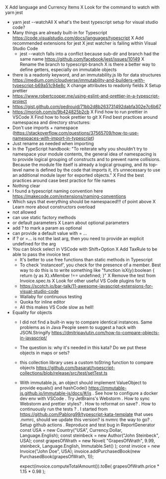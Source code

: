 X Add language and Currency Items
X Look for the command to watch with yarn jest
  - yarn jest --watchAll
X what's the best typescript setup for visual studio code?
  - Many things are already built-in for Typescript https://code.visualstudio.com/docs/languages/typescript
  X Add recommended extensions for jest
  X jest watcher is failing within Visual Studio Code
    - jest --watch falls into a conflict because sub-dir and branch had the same name 
      https://github.com/facebook/jest/issues/10149
    X Rename the branch to typescript-branch
X is there a better way to define getters, especially on immutable objects
  - there is a readonly keyword, and an immutability.js lib for data structures
    https://medium.com/cloudverse/immutability-and-builders-with-typescript-b69a51c94e8c
  X change attributes to readonly fields
X Setup prettier
  - https://www.robertcooper.me/using-eslint-and-prettier-in-a-typescript-project
  - https://gist.github.com/pedrouid/71bb2d8b263731492dabfa302e7c6b67
  - https://morioh.com/p/9b424825b2cb
  X Find how to run prettier in VSCode
  X Find how to hook prettier to git
X Find best practices around namespacea and directory structures:
  - Don't use imports + namespace (https://stackoverflow.com/questions/37565709/how-to-use-namespaces-with-import-in-typescript)
  - Just rename as needed when importing
  - In the TypeScript handbook: "To reiterate why you shouldn’t try to namespace your module contents, the general idea of namespacing is to provide logical grouping of constructs and to prevent name collisions. Because the module file itself is already a logical grouping, and its top-level name is defined by the code that imports it, it’s unnecessary to use an additional module layer for exported objects."
X Find the best practices around case best practice for file names
  - Nothing clear
  - I found a typescript naming convention here https://makecode.com/extensions/naming-conventions
  - Which says that everything should be namespaced!!! cf point above
X Learn more about constructors overload
  - not allowed
  - can use static factory methods
  - or default parameters
X Learn about optional parameters
  - add ? to mark a param as optional
  - can provide a default value with = ...
  - if ? or =... is not the last arg, then you need to provide an explicit undefined for the arg
- You can block select in VSCode with Shift+Option
X Add TaxRule to be able to pass the invoice test
  - It's better to use free functions than static methods in Typescript
  - To check 'instanceof', you check for the presence of a member. Best way to do this is to write something like "function isX(y):boolean { return (y as X).xMember !== undefined; }"
X Remove the test from Invoice.spec.ts
X Look for other useful VS Code plugins for ts
  - https://scotch.io/bar-talk/11-awesome-javascript-extensions-for-visual-studio-code
  - Wallaby for continuous testing
  - Quoka for inline editor
  - All this makes VS Code slow as hell!
- Equality for objects
  - I did not find a built-in way to compare identical instances. Same problems as in Java
    People seem to suggest a hack with JSON.Stringify https://dmitripavlutin.com/how-to-compare-objects-in-javascript/
  - The question is: why it's needed in this kata? Do we put these objects in maps or sets?
  - this collection library uses a custom toString function to compare objects https://github.com/basarat/typescript-collections/blob/release/src/test/setTest.ts
  - With immutable.js, an object should implement ValueObject to provide equals() and hashCode() https://immutable-js.github.io/immutable-js/docs/#/is
. See how to configure a docker dev env with VSCode
. Try JetBrains's Webstorm
  . How to sync Webstorm and prettier styles?
  . How to reformat on save?
  . How to continuously run the tests ?
. I started from https://github.com/Pablorg99/typescript-kata-template that uses .nvmrc, should we update 
  this version? is nvmrc the way to go?
. Setup github actions
. Reproduce and test bug in ReportGenerator
      const USA = new Country("USA", Currency.Dollar, Language.English);
      const steinbeck = new Author("John Steinbeck", USA);
      const grapesOfWrath = new Novel(
        "GrapesOfWrath",
        9.99,
        steinbeck,
        Language.English,
        Immutable.Set()
      );
      const invoice = new Invoice("John Doe", USA);
      invoice.addPurchasedBook(new PurchasedBook(grapesOfWrath, 1));

      expect(invoice.computeTotalAmount()).toBe(
        grapesOfWrath.price * 1.15 * 0.98
      );
